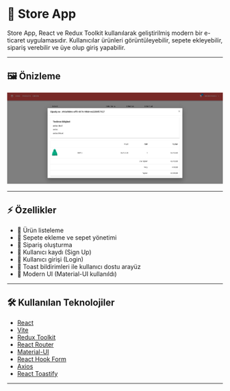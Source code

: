 # 🛒 Store App

Store App, React ve Redux Toolkit kullanılarak geliştirilmiş modern bir e-ticaret uygulamasıdır. Kullanıcılar ürünleri görüntüleyebilir, sepete ekleyebilir, sipariş verebilir ve üye olup giriş yapabilir.

---

## 🖼 Önizleme

![Store App Önizleme](./storeappss/detail.JPG)

---

## ⚡ Özellikler
- 🔹 Ürün listeleme
- 🔹 Sepete ekleme ve sepet yönetimi
- 🔹 Sipariş oluşturma
- 🔹 Kullanıcı kaydı (Sign Up)
- 🔹 Kullanıcı girişi (Login)
- 🔹 Toast bildirimleri ile kullanıcı dostu arayüz
- 🔹 Modern UI (Material-UI kullanıldı)

---

## 🛠 Kullanılan Teknolojiler
- [React](https://reactjs.org/)
- [Vite](https://vitejs.dev/)
- [Redux Toolkit](https://redux-toolkit.js.org/)
- [React Router](https://reactrouter.com/)
- [Material-UI](https://mui.com/)
- [React Hook Form](https://react-hook-form.com/)
- [Axios](https://axios-http.com/)
- [React Toastify](https://fkhadra.github.io/react-toastify/introduction)

---


